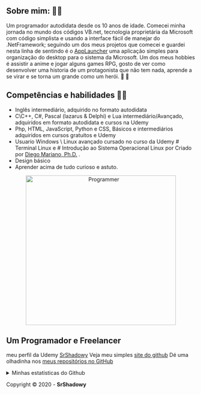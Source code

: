 
## Sobre mim:  👋🖖


Um programador autodidata desde os 10 anos de idade. Comecei minha jornada no mundo dos códigos VB.net, tecnologia proprietária da Microsoft com código simplista e usando a interface fácil de manejar do .NetFramework; seguindo um dos meus projetos que comecei e guardei nesta linha de sentindo é o [AppLauncher](https://github.com/SrShadowy/AppLauncher) uma aplicação simples para organização do desktop para o sistema da Microsoft. 
Um dos meus hobbies é assistir a anime e jogar alguns games RPG, gosto de ver como desenvolver uma historia de um protagonista que não tem nada,  aprende a se virar e se torna um grande como um herói. 🧙‍ 🦸‍

## Competências e habilidades 👨‍💻

 - Inglês intermediário, adquirido no formato autodidata
 - C\C++, C#, Pascal (lazarus & Delphi) e Lua intermediário/Avançado, adquiridos em formato autodidata e cursos na Udemy
 - Php, HTML, JavaScript, Python e CSS, Básicos e intermediários adquiridos em cursos gratuitos e Udemy
 - Usuario Windows \ Linux avançado cursado no curso da Udemy # Terminal Linux e # Introdução ao Sistema Operacional Linux
por Criado por [Diego Mariano, Ph.D.](https://www.udemy.com/user/diego-mariano/) .
- Design básico
- Aprender acima de tudo curioso e astuto.
<p align="center"><a href="meusite.com" target="_blank"><img src="https://i.imgur.com/YCRmGf2.gif" alt="Programmer" width="400px"></a>
<h2> Um Programador e Freelancer</h2>
</p>



meu perfil da Udemy [SrShadowy](https://www.udemy.com/user/erick-santos-macedo/)
Veja meu simples [site do github](https://srshadowy.github.io/)
Dé uma olhadinha nos [meus repositórios no GitHub](https://github.com/SrShadowy?tab=repositories)




<details>
    <summary>Minhas estatísticas do Github</summary>
   <p align="center"><img src="https://github-readme-stats.vercel.app/api/top-langs?username=SrShadowy&theme=white&title_color=333333&show_icons=true" alt="Tecnologias mais usadas"></p> 
   <p align="center">
       <img src="https://github-readme-stats.vercel.app/api?username=SrShadowy&&show_icons=true&title_color=333333&icon_color=cccccc&text_color=ccccccbg_color=a6a6a6" alt="Github statistics" />
    </p>
</details>

Copyright :copyright: 2020 - **SrShadowy**
